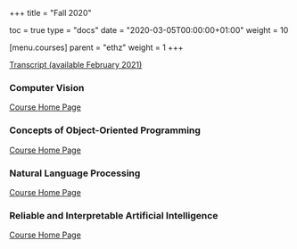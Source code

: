 +++
title = "Fall 2020"

toc = true
type = "docs"
date = "2020-03-05T00:00:00+01:00"
weight = 10

[menu.courses]
    parent = "ethz"
    weight = 1
+++

[Transcript (available February 2021)]()

### Computer Vision
[Course Home Page](https://cvg.ethz.ch/teaching/compvis/index.php)

### Concepts of Object-Oriented Programming
[Course Home Page](https://www.pm.inf.ethz.ch/education/courses/COOP.html)

### Natural Language Processing
[Course Home Page](https://rycolab.github.io/classes/intro-nlp/)

### Reliable and Interpretable Artificial Intelligence
[Course Home Page](https://www.sri.inf.ethz.ch/teaching/riai2020)
